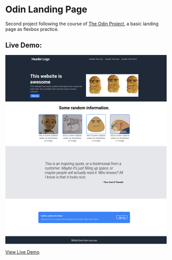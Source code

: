 # Odin Landing Page
Second project following the course of [The Odin Project](https://www.theodinproject.com), a basic landing page as flexbox practice.

## Live Demo:

![demo](public/demo.png)

[View Live Demo](https://jasmirmd.github.io/odin-landing-page/)